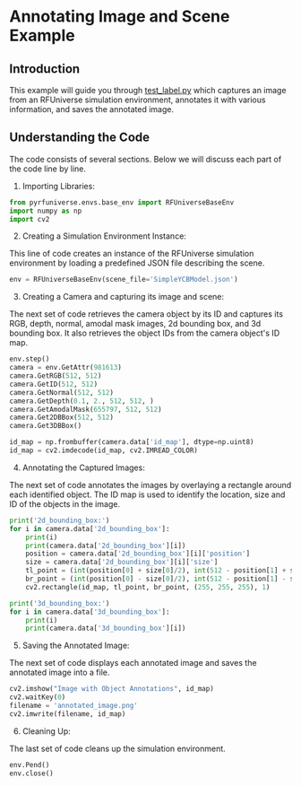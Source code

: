 # Annotating Image and Scene Example

## Introduction

This example will guide you through [test_label.py](https://github.com/mvig-robotflow/pyrfuniverse/blob/main/Test/test_label.py) which captures an image from an RFUniverse simulation environment, annotates it with various information, and saves the annotated image.

## Understanding the Code 

The code consists of several sections. Below we will discuss each part of the code line by line.

1. Importing Libraries: 

```python
from pyrfuniverse.envs.base_env import RFUniverseBaseEnv
import numpy as np
import cv2
```

2. Creating a Simulation Environment Instance: 

This line of code creates an instance of the RFUniverse simulation environment by loading a predefined JSON file describing the scene.

```python
env = RFUniverseBaseEnv(scene_file='SimpleYCBModel.json')
```

3. Creating a Camera and capturing its image and scene: 

The next set of code retrieves the camera object by its ID and captures its RGB, depth, normal, amodal mask images, 2d bounding box, and 3d bounding box. It also retrieves the object IDs from the camera object's ID map.

```python
env.step()
camera = env.GetAttr(981613)
camera.GetRGB(512, 512)
camera.GetID(512, 512)
camera.GetNormal(512, 512)
camera.GetDepth(0.1, 2., 512, 512, )
camera.GetAmodalMask(655797, 512, 512)
camera.Get2DBBox(512, 512)
camera.Get3DBBox()

id_map = np.frombuffer(camera.data['id_map'], dtype=np.uint8)
id_map = cv2.imdecode(id_map, cv2.IMREAD_COLOR)
```

4. Annotating the Captured Images: 

The next set of code annotates the images by overlaying a rectangle around each identified object. The ID map is used to identify the location, size and ID of the objects in the image.

```python
print('2d_bounding_box:')
for i in camera.data['2d_bounding_box']:
    print(i)
    print(camera.data['2d_bounding_box'][i])
    position = camera.data['2d_bounding_box'][i]['position']
    size = camera.data['2d_bounding_box'][i]['size']
    tl_point = (int(position[0] + size[0]/2), int(512 - position[1] + size[1]/2))
    br_point = (int(position[0] - size[0]/2), int(512 - position[1] - size[1]/2))
    cv2.rectangle(id_map, tl_point, br_point, (255, 255, 255), 1)

print('3d_bounding_box:')
for i in camera.data['3d_bounding_box']:
    print(i)
    print(camera.data['3d_bounding_box'][i])
```

5. Saving the Annotated Image: 

The next set of code displays each annotated image and saves the annotated image into a file.

```python
cv2.imshow("Image with Object Annotations", id_map)
cv2.waitKey(0)
filename = 'annotated_image.png'
cv2.imwrite(filename, id_map)
```

6. Cleaning Up: 

The last set of code cleans up the simulation environment.

```python
env.Pend()
env.close()
```
